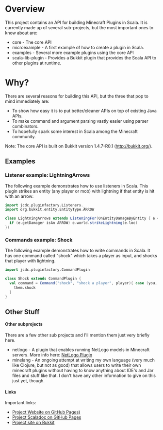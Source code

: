 # Overview

This project contains an API for building Minecraft Plugins in Scala.
It is currently made up of several sub-projects, but the most important ones to know about are:

  * core             - The core API
  * microexample     - A first example of how to create a plugin in Scala.
  * examples         - Several more example plugins using the core API
  * scala-lib-plugin - Provides a Bukkit plugin that provides the Scala API to other plugins at runtime.

# Why?

There are several reasons for building this API, but the three that pop to mind immediately are:

  * To show how easy it is to put better/cleaner APIs on top of existing Java APIs.
  * To make command and argument parsing vastly easier using parser combinators.
  * To hopefully spark some interest in Scala among the Minecraft community.

Note: The core API is built on Bukkit version 1.4.7-R0.1 (http://bukkit.org/).

## Examples

### Listener example: LightningArrows

The following example demonstrates how to use listeners in Scala.
This plugin strikes an entity (any player or mob) with lightning
if that entity is hit with an arrow:

```scala
import jcdc.pluginfactory.Listeners._
import org.bukkit.entity.EntityType.ARROW

class LightningArrows extends ListeningFor(OnEntityDamageByEntity { e =>
  if (e.getDamager isAn ARROW) e.world.strikeLightning(e.loc)
})
```

### Commands example: Shock

The following example demonstrates how to write commands in Scala.
It has one command called "shock" which takes a player as input,
and shocks that player with lightning.

```scala
import jcdc.pluginfactory.CommandPlugin

class Shock extends CommandPlugin {
  val command = Command("shock", "shock a player", player){ case (you, them) =>
    them.shock
  }
}
```

## Other Stuff


#### Other subprojects

There are a few other sub projects and I'll mention them just very briefly here.

  * netlogo      - A plugin that enables running NetLogo models in Minecraft servers.
                   More info here: [NetLogo Plugin](https://github.com/joshcough/MinecraftPlugins/wiki/NetLogo)
  * minelang     - An ongoing attempt at writing my own language
                  (very much like Clojure, but not as good) that allows users to write their own
                  minecraft plugins without having to know anything about IDE's and Jar files and
                  stuff like that. I don't have any other information to give on this just yet, though.

#### Links

Important links:

  * [Project Website on GitHub Pages)](http://joshcough.github.com/MinecraftPlugins/)
  * [Project Scaladoc on GitHub Pages](http://joshcough.github.com/MinecraftPlugins/scaladoc)
  * [Project site on Bukkit](http://dev.bukkit.org/server-mods/scala-plugin-api/)
